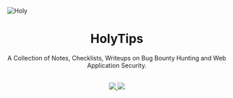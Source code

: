 ![Holy](https://user-images.githubusercontent.com/71842138/130051116-59ce3e4c-97b6-4c6a-afdd-c82142e3d422.png)

<div align = "center"> <h1> HolyTips </h1> 
A Collection of Notes, Checklists, Writeups on Bug Bounty Hunting and Web Application Security.
  
  <br> <a href=https://twitter.com/HolyBugx> ![](https://img.shields.io/twitter/follow/HolyBugx?style=social) </a> <a href=https://github.com/HolyBugx> ![](https://img.shields.io/github/followers/HolyBugx?label=Follow%20%40HolyBugx&style=social) </a>
</div>
